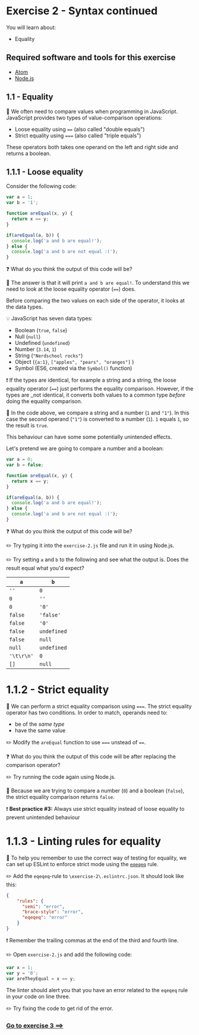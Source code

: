 # Exercise 2 - Syntax continued

You will learn about:
 - Equality

## Required software and tools for this exercise
- [Atom](https://atom.io/)
- [Node.js](https://nodejs.org)

## 1.1 - Equality

:book: We often need to compare values when programming in JavaScript. JavaScript provides two types of value-comparison operations:
- Loose equality using `==` (also called "double equals")
- Strict equality using `===` (also called "triple equals")

These operators both takes one operand on the left and right side and returns a boolean.

## 1.1.1 - Loose equality

Consider the following code:
```JavaScript
var a = 1;
var b = '1';

function areEqual(x, y) {
  return x == y;
}

if(areEqual(a, b)) {
  console.log('a and b are equal!');
} else {
  console.log('a and b are not equal :(');
}
```

:question: What do you think the output of this code will be?

:book: The answer is that it will print `a and b are equal!`. To understand this we need to look at the loose equality operator (`==`) does.

Before comparing the two values on each side of the operator, it looks at the data types.

:bulb: JavaScript has seven data types:
- Boolean (`true`, `false`)
- Null (`null`)
- Undefined (`undefined`)
- Number (`3.14`, `1`)
- String (`"Nerdschool rocks"`)
- Object (`{a:1}`, `["apples", "pears", "oranges"]` )
- Symbol (ES6, created via the `Symbol()` function)

:exclamation: If the types are identical, for example a string and a string, the loose equality operator (`==`) just performs the equality comparison. However, if the types are _not identical, it converts both values to a common type _before_ doing the equality comparison.

:book: In the code above, we compare a string and a number (`1` and `"1"`). In this case the second operand (`"1"`) is converted to a number (`1`). `1` equals `1`, so the result is `true`.

This behaviour can have some some potentially unintended effects.

Let's pretend we are going to compare a number and a boolean:
```JavaScript
var a = 0;
var b = false;

function areEqual(x, y) {
  return x == y;
}

if(areEqual(a, b)) {
  console.log('a and b are equal!');
} else {
  console.log('a and b are not equal :(');
}
```

:question: What do you think the output of this code will be?

:pencil2: Try typing it into the `exercise-2.js` file and run it in using Node.js.

:pencil2: Try setting `a` and `b` to the following and see what the output is. Does the result equal what you'd expect?

|`a`|`b`|
|---|---|
|`''`| `0`|
|`0`|`''`|
|`0`|`'0'`|
|`false`|`'false'`|
|`false`|`'0'`|
|`false`|`undefined`|
|`false`|`null`|
|`null`|`undefined`|
|`'\t\r\n'`|`0`|
|`[]`|`null`|

# 1.1.2 - Strict equality

:book: We can perform a strict equality comparison using `===`. The strict equality operator has two conditions. In order to match, operands need to:
- be of the _same type_
- have the same value

:pencil2: Modify the `areEqual` function to use `===` unstead of `==`.

:question: What do you think the output of this code will be after replacing the comparison operator?

:pencil2: Try running the code again using Node.js.

:book: Because we are trying to compare a number (`0`) and a boolean (`false`), the strict equality comparison returns `false`.

:exclamation: **Best practice #3:** Always use strict equality instead of loose equality to prevent unintended behaviour

# 1.1.3 - Linting rules for equality

:book: To help you remember to use the correct way of testing for equality, we can set up ESLint to enforce strict mode using the [`eqeqeq`]() rule.

:pencil2: Add the `eqeqeq`-rule to `\exercise-2\.eslintrc.json`. It should look like this:

```json
{
    "rules": {
      "semi": "error",
      "brace-style": "error",
      "eqeqeq": "error"
    }
}
```

:exclamation: Remember the trailing commas at the end of the third and fourth line.

:pencil2: Open `exercise-2.js` and add the following code:

```JavaScript
var x = 1;
var y = '0';
var areTheyEqual = x == y;
```

The linter should alert you that you have an error related to the `eqeqeq` rule in your code on line three.

:pencil2: Try fixing the code to get rid of the error.

### [Go to exercise 3 ==>](../exercise-3/README.md)
